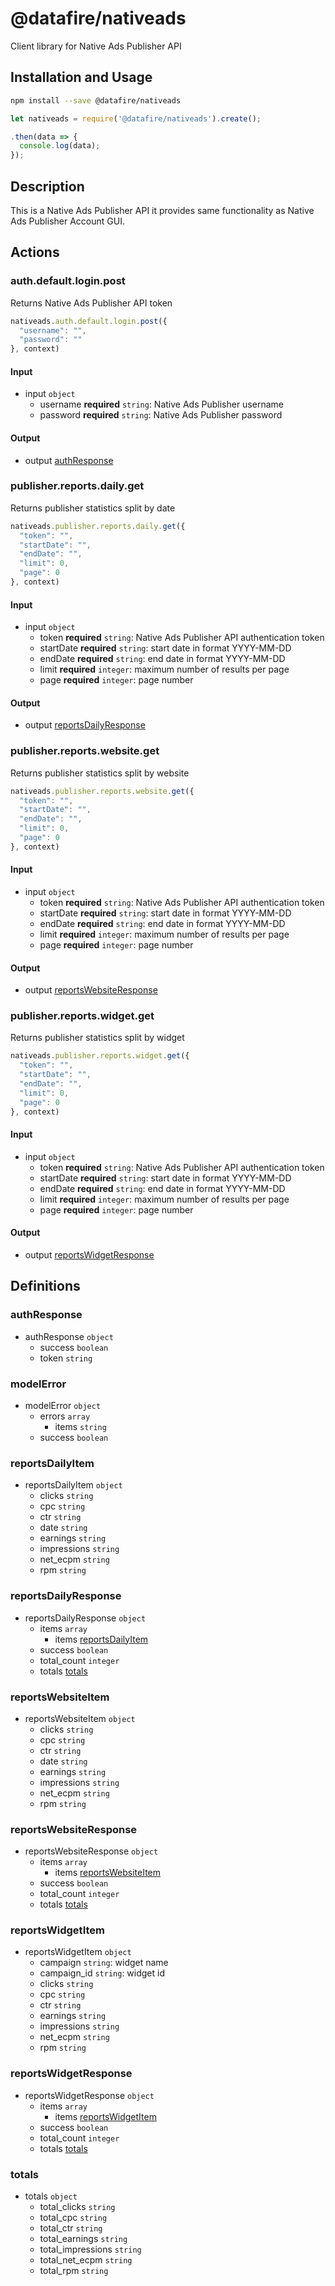# @datafire/nativeads

Client library for Native Ads Publisher API

## Installation and Usage
```bash
npm install --save @datafire/nativeads
```
```js
let nativeads = require('@datafire/nativeads').create();

.then(data => {
  console.log(data);
});
```

## Description

This is a Native Ads Publisher API it provides same functionality as Native Ads Publisher Account GUI.


## Actions

### auth.default.login.post
Returns Native Ads Publisher API token


```js
nativeads.auth.default.login.post({
  "username": "",
  "password": ""
}, context)
```

#### Input
* input `object`
  * username **required** `string`: Native Ads Publisher username
  * password **required** `string`: Native Ads Publisher password

#### Output
* output [authResponse](#authresponse)

### publisher.reports.daily.get
Returns publisher statistics split by date


```js
nativeads.publisher.reports.daily.get({
  "token": "",
  "startDate": "",
  "endDate": "",
  "limit": 0,
  "page": 0
}, context)
```

#### Input
* input `object`
  * token **required** `string`: Native Ads Publisher API authentication token
  * startDate **required** `string`: start date in format YYYY-MM-DD
  * endDate **required** `string`: end date in format YYYY-MM-DD
  * limit **required** `integer`: maximum number of results per page
  * page **required** `integer`: page number

#### Output
* output [reportsDailyResponse](#reportsdailyresponse)

### publisher.reports.website.get
Returns publisher statistics split by website


```js
nativeads.publisher.reports.website.get({
  "token": "",
  "startDate": "",
  "endDate": "",
  "limit": 0,
  "page": 0
}, context)
```

#### Input
* input `object`
  * token **required** `string`: Native Ads Publisher API authentication token
  * startDate **required** `string`: start date in format YYYY-MM-DD
  * endDate **required** `string`: end date in format YYYY-MM-DD
  * limit **required** `integer`: maximum number of results per page
  * page **required** `integer`: page number

#### Output
* output [reportsWebsiteResponse](#reportswebsiteresponse)

### publisher.reports.widget.get
Returns publisher statistics split by widget


```js
nativeads.publisher.reports.widget.get({
  "token": "",
  "startDate": "",
  "endDate": "",
  "limit": 0,
  "page": 0
}, context)
```

#### Input
* input `object`
  * token **required** `string`: Native Ads Publisher API authentication token
  * startDate **required** `string`: start date in format YYYY-MM-DD
  * endDate **required** `string`: end date in format YYYY-MM-DD
  * limit **required** `integer`: maximum number of results per page
  * page **required** `integer`: page number

#### Output
* output [reportsWidgetResponse](#reportswidgetresponse)



## Definitions

### authResponse
* authResponse `object`
  * success `boolean`
  * token `string`

### modelError
* modelError `object`
  * errors `array`
    * items `string`
  * success `boolean`

### reportsDailyItem
* reportsDailyItem `object`
  * clicks `string`
  * cpc `string`
  * ctr `string`
  * date `string`
  * earnings `string`
  * impressions `string`
  * net_ecpm `string`
  * rpm `string`

### reportsDailyResponse
* reportsDailyResponse `object`
  * items `array`
    * items [reportsDailyItem](#reportsdailyitem)
  * success `boolean`
  * total_count `integer`
  * totals [totals](#totals)

### reportsWebsiteItem
* reportsWebsiteItem `object`
  * clicks `string`
  * cpc `string`
  * ctr `string`
  * date `string`
  * earnings `string`
  * impressions `string`
  * net_ecpm `string`
  * rpm `string`

### reportsWebsiteResponse
* reportsWebsiteResponse `object`
  * items `array`
    * items [reportsWebsiteItem](#reportswebsiteitem)
  * success `boolean`
  * total_count `integer`
  * totals [totals](#totals)

### reportsWidgetItem
* reportsWidgetItem `object`
  * campaign `string`: widget name
  * campaign_id `string`: widget id
  * clicks `string`
  * cpc `string`
  * ctr `string`
  * earnings `string`
  * impressions `string`
  * net_ecpm `string`
  * rpm `string`

### reportsWidgetResponse
* reportsWidgetResponse `object`
  * items `array`
    * items [reportsWidgetItem](#reportswidgetitem)
  * success `boolean`
  * total_count `integer`
  * totals [totals](#totals)

### totals
* totals `object`
  * total_clicks `string`
  * total_cpc `string`
  * total_ctr `string`
  * total_earnings `string`
  * total_impressions `string`
  * total_net_ecpm `string`
  * total_rpm `string`


